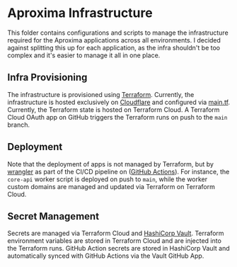 # Aproxima Infrastructure

This folder contains configurations and scripts to manage the infrastructure required for the Aproxima applications across all environments. I decided against splitting this up for each application, as the infra shouldn't be too complex and it's easier to manage it all in one place.

## Infra Provisioning

The infrastructure is provisioned using [Terraform](https://www.terraform.io/). Currently, the infrastructure is hosted exclusively on [Cloudflare](https://www.cloudflare.com/) and configured via [main.tf](main.tf). Currently, the Terraform state is hosted on Terraform Cloud. A Terraform Cloud OAuth app on GitHub triggers the Terraform runs on push to the `main` branch.

## Deployment

Note that the deployment of apps is not managed by Terraform, but by [wrangler](https://developers.cloudflare.com/workers/wrangler/) as part of the CI/CD pipeline on ([GitHub Actions](../.github/workflows/)). For instance, the `core-api` worker script is deployed on push to `main`, while the worker custom domains are managed and updated via Terraform on Terraform Cloud.

## Secret Management

Secrets are managed via Terraform Cloud and [HashiCorp Vault](https://www.hashicorp.com/products/vault). Terraform environment variables are stored in Terraform Cloud and are injected into the Terraform runs. GitHub Action secrets are stored in HashiCorp Vault and automatically synced with GitHub Actions via the Vault GitHub App.
